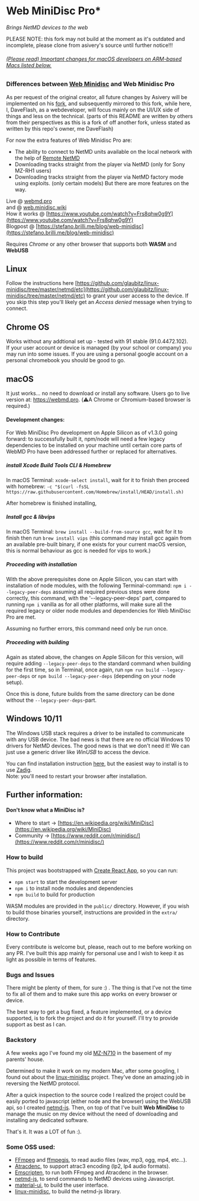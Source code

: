 # Web MiniDisc Pro*
*Brings NetMD devices to the web*

PLEASE NOTE: this fork may not build at the moment as it's outdated and incomplete, please clone from asivery's source until further notice!!!

###### <ins>(Please read) Important changes for macOS developers on ARM-based Macs listed below.</ins>

### Differences between [Web Minidisc](https://github.com/cybercase/webminidisc) and Web Minidisc Pro
As per request of the original creator, all future changes by Asivery will be implemented on his [fork](https://github.com/asivery/webminidisc), and subsequently mirrored to this fork, while here, I, DaveFlash, as a webdeveloper, will focus mainly on the UI/UX side of things and less on the technical.
(parts of this README are written by others from their perspectives as this is a fork of off another fork, unless stated as written by this repo's owner, me DaveFlash)

For now the extra features of Web Minidisc Pro are:
- The ability to connect to NetMD units available on the local network with the help of [Remote NetMD](https://github.com/asivery/remote-netmd-server)
- Downloading tracks straight from the player via NetMD (only for Sony MZ-RH1 users)
- Downloading tracks straight from the player via NetMD factory mode using exploits. (only certain models)
But there are more features on the way.

Live @ [webmd.pro](https://webmd.pro)</br>
and @ [web.minidisc.wiki](https://web.minidisc.wiki)</br>
How it works @ [https://www.youtube.com/watch?v=Frs8qhw0g9Y](https://www.youtube.com/watch?v=Frs8qhw0g9Y)</br>
Blogpost @ [https://stefano.brilli.me/blog/web-minidisc](https://stefano.brilli.me/blog/web-minidisc)

Requires *Chrome* or any other browser that supports both **WASM** and **WebUSB**

## Linux
Follow the instructions here [https://github.com/glaubitz/linux-minidisc/tree/master/netmd/etc](https://github.com/glaubitz/linux-minidisc/tree/master/netmd/etc) to grant your user access to the device. If you skip this step you'll likely get an *Access denied* message when trying to connect.

## Chrome OS
Works without any addtional set up - tested with 91 stable (91.0.4472.102). If your user account or device is managed (by your school or company) you may run into some issues. If you are using a personal google account on a personal chromebook you should be good to go.

## macOS 
It just works... no need to download or install any software. 
Users go to live version at: https://webmd.pro. (⚠️A Chrome or Chromium-based browser is required.)

#### Development changes:

For Web MiniDisc Pro development on Apple Silicon as of v1.3.0 going forward: to successfully built it, npm/node will need a few legacy dependencies to be installed on your machine until certain core parts of WebMD Pro have been addressed further or replaced for alternatives.

##### install Xcode Build Tools CLI & Homebrew
In macOS Terminal: `xcode-select install`, wait for it to finish then proceed with homebrew: `-c "$(curl -fsSL https://raw.githubusercontent.com/Homebrew/install/HEAD/install.sh)`

After homebrew is finished installing,

##### Install gcc & libvips

In macOS Terminal: `brew install --build-from-source gcc`, wait for it to finish then run `brew install vips` (this command may install gcc again from an available pre-built binary, if one exists for your current macOS version, this is normal behaviour as gcc is needed for vips to work.)

##### Proceeding with installation

With the above prerequisites done on Apple Silicon, you can start with installation of node modules, with the following Terminal-command: `npm i --legacy-peer-deps` assuming all required previous steps were done correctly, this command, with the '--legacy-peer-deps' part, compared to running `npm i` vanilla as for all other platforms, will make sure all the required legacy or older node modules and dependencies for Web MiniDisc Pro are met.

Assuming no further errors, this command need only be run once.

##### Proceeding with building

Again as stated above, the changes on Apple Silicon for this version, will require adding `--legacy-peer-deps` to the standard command when building for the first time, so in Terminal, once again, run `npm run build --legacy-peer-deps` or `npm build --legacy-peer-deps` (depending on your node setup).

Once this is done, future builds from the same directory can be done without the `--legacy-peer-deps`-part.

## Windows 10/11
The Windows USB stack requires a driver to be installed to communicate with any USB device. The bad news is that there are no official Windows 10 drivers for NetMD devices. The good news is that we don't need it!
We can just use a generic driver like *WinUSB* to access the device.

You can find installation instruction [here](https://docs.microsoft.com/en-us/windows-hardware/drivers/usbcon/winusb-installation), but the easiest way to install is to use [Zadig](https://zadig.akeo.ie/).<br/> Note: you'll need to restart your browser after installation.

## Further information:

#### Don't know what a MiniDisc is?

- Where to start -> [https://en.wikipedia.org/wiki/MiniDisc](https://en.wikipedia.org/wiki/MiniDisc)
- Community -> [https://www.reddit.com/r/minidisc/](https://www.reddit.com/r/minidisc/)

### How to build

This project was bootstrapped with [Create React App](https://github.com/facebook/create-react-app), so you can run:
- `npm start` to start the development server
- `npm i` to install node modules and dependencies
- `npm build` to build for production

WASM modules are provided in the `public/` directory. However, if you wish to build those binaries yourself, instructions are provided in the `extra/` directory.


### How to Contribute
Every contribute is welcome but, please, reach out to me before working on any PR. I've built this app mainly for personal use and I wish to keep it as light as possible in terms of features.

### Bugs and Issues
There might be plenty of them, for sure :) . The thing is that I've not the time to fix all of them and to make sure this app works on every browser or device.

The best way to get a bug fixed, a feature implemented, or a device supported, is to fork the project and do it for yourself. I'll try to provide support as best as I can.

### Backstory
A few weeks ago I've found my old [MZ-N710](https://www.minidisc.org/part_Sony_MZ-N710.html) in the basement of my parents' house.

Determined to make it work on my modern Mac, after some googling, I found out about the [linux-minidisc](https://github.com/glaubitz/linux-minidisc) project. They've done an amazing job in reversing the NetMD protocol.

After a quick inspection to the source code I realized the project could be easily ported to javascript (either node and the browser) using the WebUSB api, so I created [netmd-js](https://github.com/cybercase/netmd-js). Then, on top of that I've built **Web MiniDisc** to manage the music on my device without the need of downloading and installing any dedicated software.

That's it. It was a LOT of fun :).

### Some OSS used:
- [FFmpeg](https://www.ffmpeg.org/) and [ffmpegjs](https://github.com/ffmpegjs/FFmpeg), to read audio files (wav, mp3, ogg, mp4, etc...).
- [Atracdenc](https://github.com/dcherednik/atracdenc/), to support atrac3 encoding (lp2, lp4 audio formats).
- [Emscripten](https://emscripten.org/), to run both FFmpeg and Atracdenc in the browser.
- [netmd-js](https://github.com/cybercase/netmd-js), to send commands to NetMD devices using Javascript.
- [material-ui](https://material-ui.com/), to build the user interface.
- [linux-minidisc](https://github.com/linux-minidisc/linux-minidisc), to build the netmd-js library.
